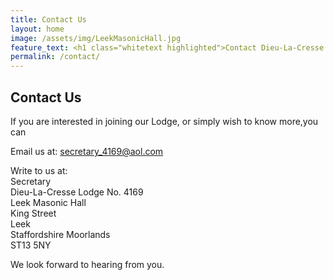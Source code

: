 ```yaml
---
title: Contact Us
layout: home
image: /assets/img/LeekMasonicHall.jpg
feature_text: <h1 class="whitetext highlighted">Contact Dieu-La-Cresse Lodge No. 4169</h1>
permalink: /contact/
---
```

## Contact Us

If you are interested in joining our Lodge, or simply wish to know more,you can

Email us at: secretary_4169@aol.com

Write to us at:  
Secretary  
Dieu-La-Cresse Lodge No. 4169  
Leek Masonic Hall  
King Street  
Leek  
Staffordshire Moorlands  
ST13 5NY  

We look forward to hearing from you.

